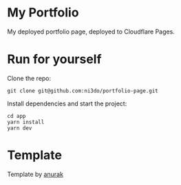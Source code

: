 # My Portfolio

My deployed portfolio page, deployed to Cloudflare Pages.
# Run for yourself

Clone the repo:

    git clone git@github.com:ni3do/portfolio-page.git

Install dependencies and start the project:

    cd app
    yarn install
    yarn dev

# Template

Template by [anurak](https://github.com/kr-anurag/portfolio)
